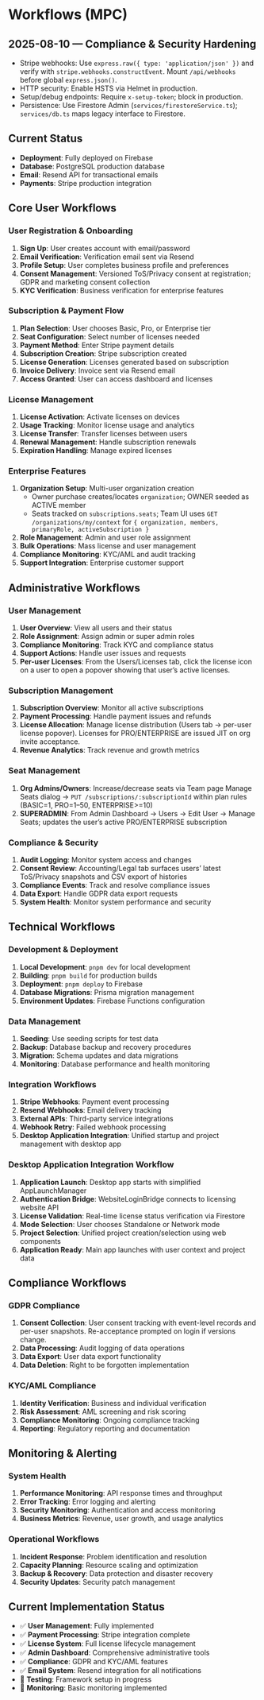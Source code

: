 # Workflows (MPC)

## 2025-08-10 — Compliance & Security Hardening

- Stripe webhooks: Use `express.raw({ type: 'application/json' })` and verify with `stripe.webhooks.constructEvent`. Mount `/api/webhooks` before global `express.json()`.
- HTTP security: Enable HSTS via Helmet in production.
- Setup/debug endpoints: Require `x-setup-token`; block in production.
- Persistence: Use Firestore Admin (`services/firestoreService.ts`); `services/db.ts` maps legacy interface to Firestore.

## Current Status
- **Deployment**: Fully deployed on Firebase
- **Database**: PostgreSQL production database
- **Email**: Resend API for transactional emails
- **Payments**: Stripe production integration

## Core User Workflows

### User Registration & Onboarding
1. **Sign Up**: User creates account with email/password
2. **Email Verification**: Verification email sent via Resend
3. **Profile Setup**: User completes business profile and preferences
4. **Consent Management**: Versioned ToS/Privacy consent at registration; GDPR and marketing consent collection
5. **KYC Verification**: Business verification for enterprise features

### Subscription & Payment Flow
1. **Plan Selection**: User chooses Basic, Pro, or Enterprise tier
2. **Seat Configuration**: Select number of licenses needed
3. **Payment Method**: Enter Stripe payment details
4. **Subscription Creation**: Stripe subscription created
5. **License Generation**: Licenses generated based on subscription
6. **Invoice Delivery**: Invoice sent via Resend email
7. **Access Granted**: User can access dashboard and licenses

### License Management
1. **License Activation**: Activate licenses on devices
2. **Usage Tracking**: Monitor license usage and analytics
3. **License Transfer**: Transfer licenses between users
4. **Renewal Management**: Handle subscription renewals
5. **Expiration Handling**: Manage expired licenses

### Enterprise Features
1. **Organization Setup**: Multi-user organization creation
   - Owner purchase creates/locates `organization`; OWNER seeded as ACTIVE member
   - Seats tracked on `subscriptions.seats`; Team UI uses `GET /organizations/my/context` for `{ organization, members, primaryRole, activeSubscription }`
2. **Role Management**: Admin and user role assignment
3. **Bulk Operations**: Mass license and user management
4. **Compliance Monitoring**: KYC/AML and audit tracking
5. **Support Integration**: Enterprise customer support

## Administrative Workflows

### User Management
1. **User Overview**: View all users and their status
2. **Role Assignment**: Assign admin or super admin roles
3. **Compliance Monitoring**: Track KYC and compliance status
4. **Support Actions**: Handle user issues and requests
5. **Per-user Licenses**: From the Users/Licenses tab, click the license icon on a user to open a popover showing that user’s active licenses.

### Subscription Management
1. **Subscription Overview**: Monitor all active subscriptions
2. **Payment Processing**: Handle payment issues and refunds
3. **License Allocation**: Manage license distribution (Users tab → per-user license popover). Licenses for PRO/ENTERPRISE are issued JIT on org invite acceptance.
4. **Revenue Analytics**: Track revenue and growth metrics

### Seat Management
1. **Org Admins/Owners**: Increase/decrease seats via Team page Manage Seats dialog → `PUT /subscriptions/:subscriptionId` within plan rules (BASIC=1, PRO=1–50, ENTERPRISE>=10)
2. **SUPERADMIN**: From Admin Dashboard → Users → Edit User → Manage Seats; updates the user’s active PRO/ENTERPRISE subscription

### Compliance & Security
1. **Audit Logging**: Monitor system access and changes
2. **Consent Review**: Accounting/Legal tab surfaces users’ latest ToS/Privacy snapshots and CSV export of histories
3. **Compliance Events**: Track and resolve compliance issues
4. **Data Export**: Handle GDPR data export requests
5. **System Health**: Monitor system performance and security

## Technical Workflows

### Development & Deployment
1. **Local Development**: `pnpm dev` for local development
2. **Building**: `pnpm build` for production builds
3. **Deployment**: `pnpm deploy` to Firebase
4. **Database Migrations**: Prisma migration management
5. **Environment Updates**: Firebase Functions configuration

### Data Management
1. **Seeding**: Use seeding scripts for test data
2. **Backup**: Database backup and recovery procedures
3. **Migration**: Schema updates and data migrations
4. **Monitoring**: Database performance and health monitoring

### Integration Workflows
1. **Stripe Webhooks**: Payment event processing
2. **Resend Webhooks**: Email delivery tracking
3. **External APIs**: Third-party service integrations
4. **Webhook Retry**: Failed webhook processing
5. **Desktop Application Integration**: Unified startup and project management with desktop app

### Desktop Application Integration Workflow
1. **Application Launch**: Desktop app starts with simplified AppLaunchManager
2. **Authentication Bridge**: WebsiteLoginBridge connects to licensing website API
3. **License Validation**: Real-time license status verification via Firestore
4. **Mode Selection**: User chooses Standalone or Network mode
5. **Project Selection**: Unified project creation/selection using web components
6. **Application Ready**: Main app launches with user context and project data

## Compliance Workflows

### GDPR Compliance
1. **Consent Collection**: User consent tracking with event-level records and per-user snapshots. Re-acceptance prompted on login if versions change.
2. **Data Processing**: Audit logging of data operations
3. **Data Export**: User data export functionality
4. **Data Deletion**: Right to be forgotten implementation

### KYC/AML Compliance
1. **Identity Verification**: Business and individual verification
2. **Risk Assessment**: AML screening and risk scoring
3. **Compliance Monitoring**: Ongoing compliance tracking
4. **Reporting**: Regulatory reporting and documentation

## Monitoring & Alerting

### System Health
1. **Performance Monitoring**: API response times and throughput
2. **Error Tracking**: Error logging and alerting
3. **Security Monitoring**: Authentication and access monitoring
4. **Business Metrics**: Revenue, user growth, and usage analytics

### Operational Workflows
1. **Incident Response**: Problem identification and resolution
2. **Capacity Planning**: Resource scaling and optimization
3. **Backup & Recovery**: Data protection and disaster recovery
4. **Security Updates**: Security patch management

## Current Implementation Status
- ✅ **User Management**: Fully implemented
- ✅ **Payment Processing**: Stripe integration complete
- ✅ **License System**: Full license lifecycle management
- ✅ **Admin Dashboard**: Comprehensive administrative tools
- ✅ **Compliance**: GDPR and KYC/AML features
- ✅ **Email System**: Resend integration for all notifications
- 🔄 **Testing**: Framework setup in progress
- 🔄 **Monitoring**: Basic monitoring implemented
